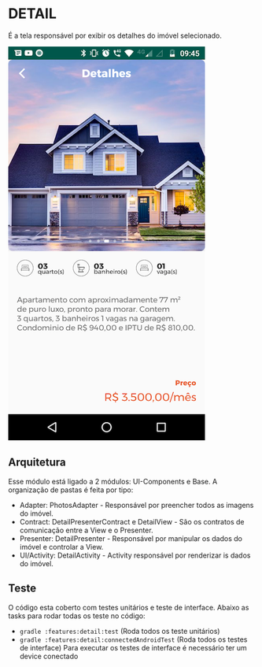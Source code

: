# DETAIL

É a tela responsável por exibir os detalhes do imóvel selecionado.

![MainList views](../../imgs/detail.png?raw=true) 

## Arquitetura 

Esse módulo está ligado a 2 módulos: UI-Components e Base.
A organização de pastas é feita por tipo:

- Adapter: PhotosAdapter - Responsável por preencher todos as imagens do imóvel. 
- Contract: DetailPresenterContract e DetailView - São os contratos de comunicação entre a View e o Presenter.
- Presenter: DetailPresenter - Responsável por manipular os dados do imóvel e controlar a View.
- UI/Activity: DetailActivity - Activity responsável por renderizar is dados do imóvel.


## Teste

O código esta coberto com testes unitários e teste de interface.
Abaixo as tasks para rodar todas os teste no código:


- ```gradle :features:detail:test``` (Roda todos os teste unitários)
- ```gradle :features:detail:connectedAndroidTest``` (Roda todos os testes de interface)
Para executar os testes de interface é necessário ter um device conectado

  

